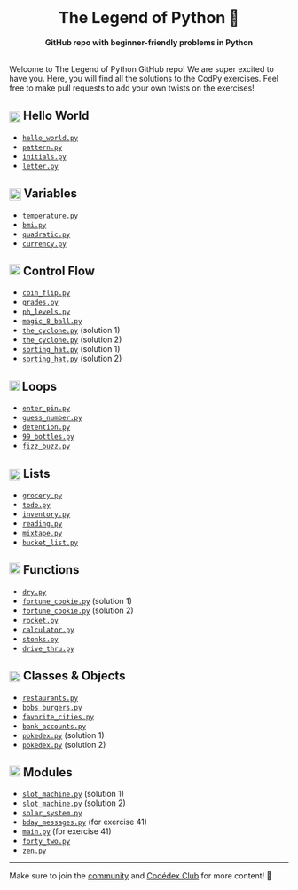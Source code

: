 <div align="center">
  <br>
  <h1>The Legend of Python 🐍</h1>
  <strong>GitHub repo with beginner-friendly problems in Python</strong>
</div>
<br>

Welcome to The Legend of Python GitHub repo! We are super excited to have you. Here, you will find all the solutions to the CodPy exercises. Feel free to make pull requests to add your own twists on the exercises!

## <img src="https://raw.githubusercontent.com/codedex-io/python-101/main/assets/badge_earth.png" height="20" style="vertical-align: middle"> Hello World

- [`hello_world.py`](https://github.com/codedex-io/python-101/blob/main/1-hello-world/02_hello_world.py)
- [`pattern.py`](https://github.com/codedex-io/python-101/blob/main/1-hello-world/03_pattern.py)
- [`initials.py`](https://github.com/codedex-io/python-101/blob/main/1-hello-world/04_initials.py)
- [`letter.py`](https://github.com/codedex-io/python-101/blob/main/1-hello-world/05_letter.py)

## <img src="https://raw.githubusercontent.com/codedex-io/python-101/main/assets/badge_equal.png" height="21" style="vertical-align: middle"> Variables

- [`temperature.py`](https://github.com/codedex-io/python-101/blob/main/2-variables/07_temperature.py)
- [`bmi.py`](https://github.com/codedex-io/python-101/blob/main/2-variables/08_bmi.py)
- [`quadratic.py`](https://github.com/codedex-io/python-101/blob/main/2-variables/09_quadratic.py)
- [`currency.py`](https://github.com/codedex-io/python-101/blob/main/2-variables/10_currency.py)

## <img src="https://raw.githubusercontent.com/codedex-io/python-101/main/assets/badge_fork.png" height="20"> Control Flow

- [`coin_flip.py`](https://github.com/codedex-io/python-101/blob/main/3-control-flow/11_coin_flip.py)
- [`grades.py`](https://github.com/codedex-io/python-101/blob/main/3-control-flow/12_grades.py)
- [`ph_levels.py`](https://github.com/codedex-io/python-101/blob/main/3-control-flow/13_ph_levels.py)
- [`magic_8_ball.py`](https://github.com/codedex-io/python-101/blob/main/3-control-flow/14_magic_8_ball.py)
- [`the_cyclone.py`](https://github.com/codedex-io/python-101/blob/main/3-control-flow/15_the_cyclone_1.py) (solution 1)
- [`the_cyclone.py`](https://github.com/codedex-io/python-101/blob/main/3-control-flow/15_the_cyclone_2.py) (solution 2)
- [`sorting_hat.py`](https://github.com/codedex-io/python-101/blob/main/3-control-flow/16_sorting_hat_1.py) (solution 1)
- [`sorting_hat.py`](https://github.com/codedex-io/python-101/blob/main/3-control-flow/16_sorting_hat_2.py) (solution 2)

## <img src="https://raw.githubusercontent.com/codedex-io/python-101/main/assets/badge_loop.png" height="18"> Loops

- [`enter_pin.py`](https://github.com/codedex-io/python-101/blob/main/4-loops/17_enter_pin.py)
- [`guess_number.py`](https://github.com/codedex-io/python-101/blob/main/4-loops/18_guess_number.py)
- [`detention.py`](https://github.com/codedex-io/python-101/blob/main/4-loops/19_detention.py)
- [`99_bottles.py`](https://github.com/codedex-io/python-101/blob/main/4-loops/20_99_bottles.py)
- [`fizz_buzz.py`](https://github.com/codedex-io/python-101/blob/main/4-loops/21_fizz_buzz.py)

## <img src="https://raw.githubusercontent.com/codedex-io/python-101/main/assets/badge_lists.png" height="20" style="vertical-align: middle;"> Lists

- [`grocery.py`](https://github.com/codedex-io/python-101/blob/main/5-lists/22_grocery.py)
- [`todo.py`](https://github.com/codedex-io/python-101/blob/main/5-lists/23_todo.py)
- [`inventory.py`](https://github.com/codedex-io/python-101/blob/main/5-lists/24_inventory.py)
- [`reading.py`](https://github.com/codedex-io/python-101/blob/main/5-lists/25_reading_list.py)
- [`mixtape.py`](https://github.com/codedex-io/python-101/blob/main/5-lists/26_mixtape.py)
- [`bucket_list.py`](https://github.com/codedex-io/python-101/blob/main/5-lists/27_bucket_list.py)

## <img src="https://raw.githubusercontent.com/codedex-io/python-101/main/assets/badge-6-functions.png" height="20"> Functions

- [`dry.py`](https://github.com/codedex-io/python-101/blob/main/6-functions/28_dry.py)
- [`fortune_cookie.py`](https://github.com/codedex-io/python-101/blob/main/6-functions/29_fortune_cookie_1.py) (solution 1)
- [`fortune_cookie.py`](https://github.com/codedex-io/python-101/blob/main/6-functions/29_fortune_cookie_2.py) (solution 2)
- [`rocket.py`](https://github.com/codedex-io/python-101/blob/main/6-functions/30_rocket.py)
- [`calculator.py`](https://github.com/codedex-io/python-101/blob/main/6-functions/31_calculator.py)
- [`stonks.py`](https://github.com/codedex-io/python-101/blob/main/6-functions/32_stonks.py)
- [`drive_thru.py`](https://github.com/codedex-io/python-101/blob/main/6-functions/33_drive_thru.py)

## <img src="https://raw.githubusercontent.com/codedex-io/python-101/main/assets/badge_classes_and_objects.png" height="20" style="vertical-align: middle;"> Classes & Objects

- [`restaurants.py`](https://github.com/codedex-io/python-101/blob/main/7-classes-objects/34_restaurants.py)
- [`bobs_burgers.py`](https://github.com/codedex-io/python-101/blob/main/7-classes-objects/35_bobs_burgers.py)
- [`favorite_cities.py`](https://github.com/codedex-io/python-101/blob/main/7-classes-objects/36_favorite_cities.py)
- [`bank_accounts.py`](https://github.com/codedex-io/python-101/blob/main/7-classes-objects/37_bank_accounts.py)
- [`pokedex.py`](https://github.com/codedex-io/python-101/blob/main/7-classes-objects/38_pokedex_1.py) (solution 1)
- [`pokedex.py`](https://github.com/codedex-io/python-101/blob/main/7-classes-objects/38_pokedex_2.py) (solution 2)

## <img src="https://raw.githubusercontent.com/codedex-io/python-101/main/assets/badge_modules.png" height="20"> Modules

- [`slot_machine.py`](https://github.com/codedex-io/python-101/blob/main/8-modules/39_slot_machine_1.py) (solution 1)
- [`slot_machine.py`](https://github.com/codedex-io/python-101/blob/main/8-modules/39_slot_machine_2.py) (solution 2)
- [`solar_system.py`](https://github.com/codedex-io/python-101/blob/main/8-modules/40_solar_system.py)
- [`bday_messages.py`](https://github.com/codedex-io/python-101/blob/main/8-modules/41_bday_messages.py) (for exercise 41)
- [`main.py`](https://github.com/codedex-io/python-101/blob/main/8-modules/41_main.py) (for exercise 41)
- [`forty_two.py`](https://github.com/codedex-io/python-101/blob/main/8-modules/42_forty_two.py)
- [`zen.py`](https://github.com/codedex-io/python-101/blob/main/8-modules/43_zen.py)

---

Make sure to join the [community](https://www.codedex.io/community) and [Codédex Club](https://www.codedex.io/pricing) for more content! 💖
